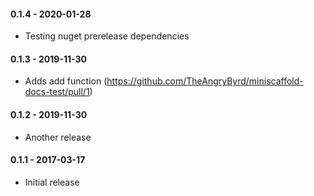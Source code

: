 #### 0.1.4 - 2020-01-28
* Testing nuget prerelease dependencies

#### 0.1.3 - 2019-11-30
* Adds add function (https://github.com/TheAngryByrd/miniscaffold-docs-test/pull/1)

#### 0.1.2 - 2019-11-30
* Another release

#### 0.1.1 - 2017-03-17
* Initial release
